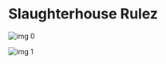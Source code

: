 # Slaughterhouse Rulez

![img 0](https://i.imgur.com/1oG26iz.jpg)

![img 1](https://i.imgur.com/SjkeRgX.jpg)

